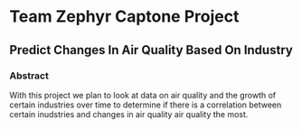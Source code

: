 # Team Zephyr Captone Project

## Predict Changes In Air Quality Based On Industry

### Abstract
With this project we plan to look at data on air quality and the growth of certain industries over time to determine if there is a correlation between certain inudstries and changes in air quality air quality the most.
